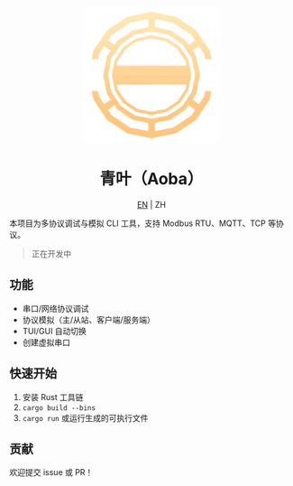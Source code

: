 <p align="center">
  <img src="./res/logo.png" alt="Aoba Logo" width="240" />
</p>

<p align="center">
  <h1 align="center">
    青叶（Aoba）
  </h1>
</p>

<p align="center">
  <a href="./README.md">EN</a> | ZH
</p>

本项目为多协议调试与模拟 CLI 工具，支持 Modbus RTU、MQTT、TCP 等协议。

> 正在开发中

## 功能

- 串口/网络协议调试
- 协议模拟（主/从站、客户端/服务端）
- TUI/GUI 自动切换
- 创建虚拟串口

## 快速开始

1. 安装 Rust 工具链
2. `cargo build --bins`
3. `cargo run` 或运行生成的可执行文件

## 贡献

欢迎提交 issue 或 PR！
